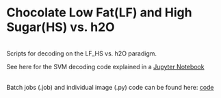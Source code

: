 # Chocolate Low Fat(LF) and High Sugar(HS) vs. h2O  
<br>
Scripts for decoding on the LF_HS vs. h2O paradigm.<br>

See here for the SVM decoding code explained in a [Jupyter Notebook](https://github.com/niblunc/ChocolateData/blob/master/data_ana/SVM_Decoding/LF_HS_vs_h2O/Choco_SVM_with_ANOVA.ipynb)  
<br>

Batch jobs (.job) and individual image (.py) code can be found here: [code]()
